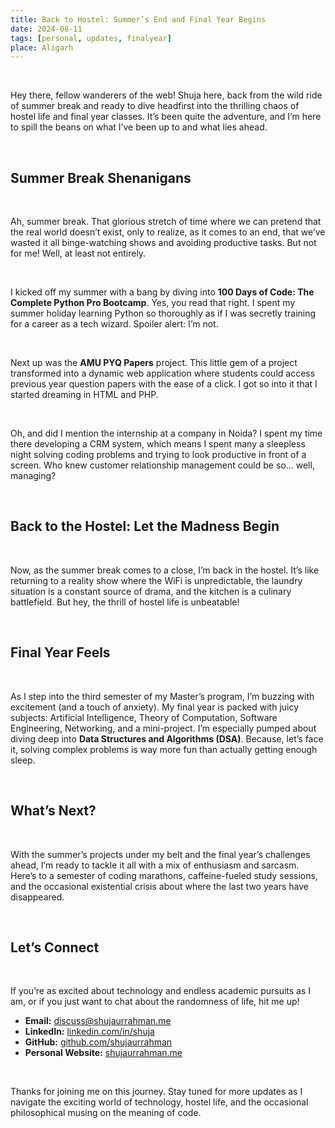 ```yaml
---
title: Back to Hostel: Summer’s End and Final Year Begins
date: 2024-08-11
tags: [personal, updates, finalyear]
place: Aligarh
---
```


<br>

Hey there, fellow wanderers of the web! Shuja here, back from the wild ride of summer break and ready to dive headfirst into the thrilling chaos of hostel life and final year classes. It’s been quite the adventure, and I’m here to spill the beans on what I’ve been up to and what lies ahead.

<br>

## Summer Break Shenanigans

<br>

Ah, summer break. That glorious stretch of time where we can pretend that the real world doesn’t exist, only to realize, as it comes to an end, that we’ve wasted it all binge-watching shows and avoiding productive tasks. But not for me! Well, at least not entirely. 

<br>

I kicked off my summer with a bang by diving into **100 Days of Code: The Complete Python Pro Bootcamp**. Yes, you read that right. I spent my summer holiday learning Python so thoroughly as if I was secretly training for a career as a tech wizard. Spoiler alert: I’m not.

<br>

Next up was the **AMU PYQ Papers** project. This little gem of a project transformed into a dynamic web application where students could access previous year question papers with the ease of a click. I got so into it that I started dreaming in HTML and PHP. 

<br>

Oh, and did I mention the internship at a company in Noida? I spent my time there developing a CRM system, which means I spent many a sleepless night solving coding problems and trying to look productive in front of a screen. Who knew customer relationship management could be so... well, managing?

<br>

## Back to the Hostel: Let the Madness Begin

<br>

Now, as the summer break comes to a close, I’m back in the hostel. It’s like returning to a reality show where the WiFi is unpredictable, the laundry situation is a constant source of drama, and the kitchen is a culinary battlefield. But hey, the thrill of hostel life is unbeatable!

<br>

## Final Year Feels

<br>

As I step into the third semester of my Master’s program, I’m buzzing with excitement (and a touch of anxiety). My final year is packed with juicy subjects: Artificial Intelligence, Theory of Computation, Software Engineering, Networking, and a mini-project. I’m especially pumped about diving deep into **Data Structures and Algorithms (DSA)**. Because, let’s face it, solving complex problems is way more fun than actually getting enough sleep.

<br>

## What’s Next?

<br>

With the summer’s projects under my belt and the final year’s challenges ahead, I’m ready to tackle it all with a mix of enthusiasm and sarcasm. Here’s to a semester of coding marathons, caffeine-fueled study sessions, and the occasional existential crisis about where the last two years have disappeared.

<br>

## Let’s Connect

<br>

If you’re as excited about technology and endless academic pursuits as I am, or if you just want to chat about the randomness of life, hit me up!


- **Email:** [discuss@shujaurrahman.me](mailto:discuss@shujaurrahman.me)
- **LinkedIn:** [linkedin.com/in/shuja](https://linkedin.com/in/shuja)
- **GitHub:** [github.com/shujaurrahman](https://github.com/shujaurrahman)
- **Personal Website:** [shujaurrahman.me](https://shujaurrahman.me)



<br>

Thanks for joining me on this journey. Stay tuned for more updates as I navigate the exciting world of technology, hostel life, and the occasional philosophical musing on the meaning of code.

<br>



